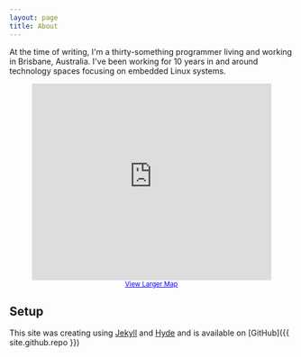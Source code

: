 ```yaml
---
layout: page
title: About
---
```


At the time of writing, I'm a thirty-something programmer living and working in Brisbane, Australia. I've been working for 10 years in and around technology spaces focusing on embedded Linux systems.

<center>
<iframe width="425" height="350" frameborder="0" scrolling="no" marginheight="0" marginwidth="0" src="https://maps.google.com.au/?ie=UTF8&amp;ll=-27.471534,153.024573&amp;spn=0.027796,0.038023&amp;t=m&amp;z=15&amp;output=embed"></iframe><br /><small><a href="https://maps.google.com.au/?ie=UTF8&amp;ll=-27.471534,153.024573&amp;spn=0.027796,0.038023&amp;t=m&amp;z=15&amp;source=embed" style="color:#0000FF;text-align:left">View Larger Map</a></small>
</center>

## Setup

This site was creating using [Jekyll](http://jekyllrb.com) and [Hyde](http://hyde.getpoole.com) and is available on [GitHub]({{ site.github.repo }})

